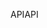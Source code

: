 <span data-ttu-id="564da-101">API</span><span class="sxs-lookup"><span data-stu-id="564da-101">API</span></span>
